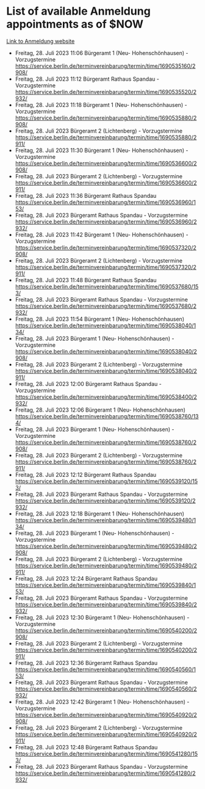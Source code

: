 # List of available Anmeldung appointments as of $NOW
[Link to Anmeldung website](https://service.berlin.de/terminvereinbarung/termin/tag.php?termin=1&anliegen[]=120686&dienstleisterlist=122210,122217,327316,122219,327312,122227,327314,122231,327346,122243,327348,122254,122252,329742,122260,329745,122262,329748,122271,327278,122273,327274,122277,327276,330436,122280,327294,122282,327290,122284,327292,122291,327270,122285,327266,122286,327264,122296,327268,150230,329760,122297,327286,122294,327284,122312,329763,122314,329775,122304,327330,122311,327334,122309,327332,317869,122281,327352,122279,329772,122283,122276,327324,122274,327326,122267,329766,122246,327318,122251,327320,122257,327322,122208,327298,122226,327300&herkunft=http%3A%2F%2Fservice.berlin.de%2Fdienstleistung%2F120686%2F)
- Freitag, 28. Juli 2023 11:06 Bürgeramt 1 (Neu- Hohenschönhausen) - Vorzugstermine https://service.berlin.de/terminvereinbarung/termin/time/1690535160/2908/
- Freitag, 28. Juli 2023 11:12 Bürgeramt Rathaus Spandau - Vorzugstermine https://service.berlin.de/terminvereinbarung/termin/time/1690535520/2932/
- Freitag, 28. Juli 2023 11:18 Bürgeramt 1 (Neu- Hohenschönhausen) - Vorzugstermine https://service.berlin.de/terminvereinbarung/termin/time/1690535880/2908/
- Freitag, 28. Juli 2023  Bürgeramt 2 (Lichtenberg) - Vorzugstermine https://service.berlin.de/terminvereinbarung/termin/time/1690535880/2911/
- Freitag, 28. Juli 2023 11:30 Bürgeramt 1 (Neu- Hohenschönhausen) - Vorzugstermine https://service.berlin.de/terminvereinbarung/termin/time/1690536600/2908/
- Freitag, 28. Juli 2023  Bürgeramt 2 (Lichtenberg) - Vorzugstermine https://service.berlin.de/terminvereinbarung/termin/time/1690536600/2911/
- Freitag, 28. Juli 2023 11:36 Bürgeramt Rathaus Spandau https://service.berlin.de/terminvereinbarung/termin/time/1690536960/153/
- Freitag, 28. Juli 2023  Bürgeramt Rathaus Spandau - Vorzugstermine https://service.berlin.de/terminvereinbarung/termin/time/1690536960/2932/
- Freitag, 28. Juli 2023 11:42 Bürgeramt 1 (Neu- Hohenschönhausen) - Vorzugstermine https://service.berlin.de/terminvereinbarung/termin/time/1690537320/2908/
- Freitag, 28. Juli 2023  Bürgeramt 2 (Lichtenberg) - Vorzugstermine https://service.berlin.de/terminvereinbarung/termin/time/1690537320/2911/
- Freitag, 28. Juli 2023 11:48 Bürgeramt Rathaus Spandau https://service.berlin.de/terminvereinbarung/termin/time/1690537680/153/
- Freitag, 28. Juli 2023  Bürgeramt Rathaus Spandau - Vorzugstermine https://service.berlin.de/terminvereinbarung/termin/time/1690537680/2932/
- Freitag, 28. Juli 2023 11:54 Bürgeramt 1 (Neu- Hohenschönhausen) https://service.berlin.de/terminvereinbarung/termin/time/1690538040/134/
- Freitag, 28. Juli 2023  Bürgeramt 1 (Neu- Hohenschönhausen) - Vorzugstermine https://service.berlin.de/terminvereinbarung/termin/time/1690538040/2908/
- Freitag, 28. Juli 2023  Bürgeramt 2 (Lichtenberg) - Vorzugstermine https://service.berlin.de/terminvereinbarung/termin/time/1690538040/2911/
- Freitag, 28. Juli 2023 12:00 Bürgeramt Rathaus Spandau - Vorzugstermine https://service.berlin.de/terminvereinbarung/termin/time/1690538400/2932/
- Freitag, 28. Juli 2023 12:06 Bürgeramt 1 (Neu- Hohenschönhausen) https://service.berlin.de/terminvereinbarung/termin/time/1690538760/134/
- Freitag, 28. Juli 2023  Bürgeramt 1 (Neu- Hohenschönhausen) - Vorzugstermine https://service.berlin.de/terminvereinbarung/termin/time/1690538760/2908/
- Freitag, 28. Juli 2023  Bürgeramt 2 (Lichtenberg) - Vorzugstermine https://service.berlin.de/terminvereinbarung/termin/time/1690538760/2911/
- Freitag, 28. Juli 2023 12:12 Bürgeramt Rathaus Spandau https://service.berlin.de/terminvereinbarung/termin/time/1690539120/153/
- Freitag, 28. Juli 2023  Bürgeramt Rathaus Spandau - Vorzugstermine https://service.berlin.de/terminvereinbarung/termin/time/1690539120/2932/
- Freitag, 28. Juli 2023 12:18 Bürgeramt 1 (Neu- Hohenschönhausen) https://service.berlin.de/terminvereinbarung/termin/time/1690539480/134/
- Freitag, 28. Juli 2023  Bürgeramt 1 (Neu- Hohenschönhausen) - Vorzugstermine https://service.berlin.de/terminvereinbarung/termin/time/1690539480/2908/
- Freitag, 28. Juli 2023  Bürgeramt 2 (Lichtenberg) - Vorzugstermine https://service.berlin.de/terminvereinbarung/termin/time/1690539480/2911/
- Freitag, 28. Juli 2023 12:24 Bürgeramt Rathaus Spandau https://service.berlin.de/terminvereinbarung/termin/time/1690539840/153/
- Freitag, 28. Juli 2023  Bürgeramt Rathaus Spandau - Vorzugstermine https://service.berlin.de/terminvereinbarung/termin/time/1690539840/2932/
- Freitag, 28. Juli 2023 12:30 Bürgeramt 1 (Neu- Hohenschönhausen) - Vorzugstermine https://service.berlin.de/terminvereinbarung/termin/time/1690540200/2908/
- Freitag, 28. Juli 2023  Bürgeramt 2 (Lichtenberg) - Vorzugstermine https://service.berlin.de/terminvereinbarung/termin/time/1690540200/2911/
- Freitag, 28. Juli 2023 12:36 Bürgeramt Rathaus Spandau https://service.berlin.de/terminvereinbarung/termin/time/1690540560/153/
- Freitag, 28. Juli 2023  Bürgeramt Rathaus Spandau - Vorzugstermine https://service.berlin.de/terminvereinbarung/termin/time/1690540560/2932/
- Freitag, 28. Juli 2023 12:42 Bürgeramt 1 (Neu- Hohenschönhausen) - Vorzugstermine https://service.berlin.de/terminvereinbarung/termin/time/1690540920/2908/
- Freitag, 28. Juli 2023  Bürgeramt 2 (Lichtenberg) - Vorzugstermine https://service.berlin.de/terminvereinbarung/termin/time/1690540920/2911/
- Freitag, 28. Juli 2023 12:48 Bürgeramt Rathaus Spandau https://service.berlin.de/terminvereinbarung/termin/time/1690541280/153/
- Freitag, 28. Juli 2023  Bürgeramt Rathaus Spandau - Vorzugstermine https://service.berlin.de/terminvereinbarung/termin/time/1690541280/2932/
